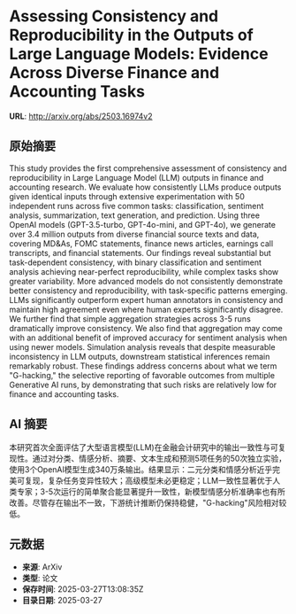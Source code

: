 # Assessing Consistency and Reproducibility in the Outputs of Large Language Models: Evidence Across Diverse Finance and Accounting Tasks

**URL**: http://arxiv.org/abs/2503.16974v2

## 原始摘要

This study provides the first comprehensive assessment of consistency and
reproducibility in Large Language Model (LLM) outputs in finance and accounting
research. We evaluate how consistently LLMs produce outputs given identical
inputs through extensive experimentation with 50 independent runs across five
common tasks: classification, sentiment analysis, summarization, text
generation, and prediction. Using three OpenAI models (GPT-3.5-turbo,
GPT-4o-mini, and GPT-4o), we generate over 3.4 million outputs from diverse
financial source texts and data, covering MD&amp;As, FOMC statements, finance news
articles, earnings call transcripts, and financial statements. Our findings
reveal substantial but task-dependent consistency, with binary classification
and sentiment analysis achieving near-perfect reproducibility, while complex
tasks show greater variability. More advanced models do not consistently
demonstrate better consistency and reproducibility, with task-specific patterns
emerging. LLMs significantly outperform expert human annotators in consistency
and maintain high agreement even where human experts significantly disagree. We
further find that simple aggregation strategies across 3-5 runs dramatically
improve consistency. We also find that aggregation may come with an additional
benefit of improved accuracy for sentiment analysis when using newer models.
Simulation analysis reveals that despite measurable inconsistency in LLM
outputs, downstream statistical inferences remain remarkably robust. These
findings address concerns about what we term "G-hacking," the selective
reporting of favorable outcomes from multiple Generative AI runs, by
demonstrating that such risks are relatively low for finance and accounting
tasks.


## AI 摘要

本研究首次全面评估了大型语言模型(LLM)在金融会计研究中的输出一致性与可复现性。通过对分类、情感分析、摘要、文本生成和预测5项任务的50次独立实验，使用3个OpenAI模型生成340万条输出。结果显示：二元分类和情感分析近乎完美可复现，复杂任务变异性较大；高级模型未必更稳定；LLM一致性显著优于人类专家；3-5次运行的简单聚合能显著提升一致性，新模型情感分析准确率也有所改善。尽管存在输出不一致，下游统计推断仍保持稳健，"G-hacking"风险相对较低。

## 元数据

- **来源**: ArXiv
- **类型**: 论文
- **保存时间**: 2025-03-27T13:08:35Z
- **目录日期**: 2025-03-27

